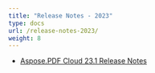 ```yaml
---
title: "Release Notes - 2023"
type: docs
url: /release-notes-2023/
weight: 8
---
```


- [Aspose.PDF Cloud 23.1 Release Notes](/pdf/aspose-pdf-cloud-23-1-release-notes/)
